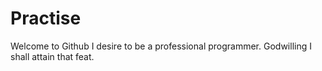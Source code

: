 # Practise
Welcome to Github
I desire to be a professional programmer.
Godwilling I shall attain that feat.
